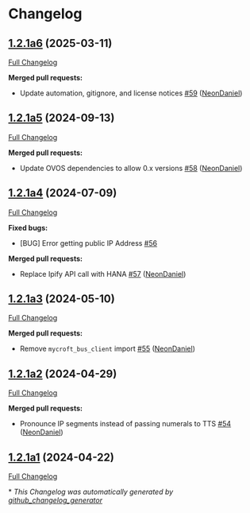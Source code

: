 # Changelog

## [1.2.1a6](https://github.com/NeonGeckoCom/skill-ip_address/tree/1.2.1a6) (2025-03-11)

[Full Changelog](https://github.com/NeonGeckoCom/skill-ip_address/compare/1.2.1a5...1.2.1a6)

**Merged pull requests:**

- Update automation, gitignore, and license notices [\#59](https://github.com/NeonGeckoCom/skill-ip_address/pull/59) ([NeonDaniel](https://github.com/NeonDaniel))

## [1.2.1a5](https://github.com/NeonGeckoCom/skill-ip_address/tree/1.2.1a5) (2024-09-13)

[Full Changelog](https://github.com/NeonGeckoCom/skill-ip_address/compare/1.2.1a4...1.2.1a5)

**Merged pull requests:**

- Update OVOS dependencies to allow 0.x versions [\#58](https://github.com/NeonGeckoCom/skill-ip_address/pull/58) ([NeonDaniel](https://github.com/NeonDaniel))

## [1.2.1a4](https://github.com/NeonGeckoCom/skill-ip_address/tree/1.2.1a4) (2024-07-09)

[Full Changelog](https://github.com/NeonGeckoCom/skill-ip_address/compare/1.2.1a3...1.2.1a4)

**Fixed bugs:**

- \[BUG\] Error getting public IP Address [\#56](https://github.com/NeonGeckoCom/skill-ip_address/issues/56)

**Merged pull requests:**

- Replace Ipify API call with HANA [\#57](https://github.com/NeonGeckoCom/skill-ip_address/pull/57) ([NeonDaniel](https://github.com/NeonDaniel))

## [1.2.1a3](https://github.com/NeonGeckoCom/skill-ip_address/tree/1.2.1a3) (2024-05-10)

[Full Changelog](https://github.com/NeonGeckoCom/skill-ip_address/compare/1.2.1a2...1.2.1a3)

**Merged pull requests:**

- Remove `mycroft_bus_client` import [\#55](https://github.com/NeonGeckoCom/skill-ip_address/pull/55) ([NeonDaniel](https://github.com/NeonDaniel))

## [1.2.1a2](https://github.com/NeonGeckoCom/skill-ip_address/tree/1.2.1a2) (2024-04-29)

[Full Changelog](https://github.com/NeonGeckoCom/skill-ip_address/compare/1.2.1a1...1.2.1a2)

**Merged pull requests:**

- Pronounce IP segments instead of passing numerals to TTS [\#54](https://github.com/NeonGeckoCom/skill-ip_address/pull/54) ([NeonDaniel](https://github.com/NeonDaniel))

## [1.2.1a1](https://github.com/NeonGeckoCom/skill-ip_address/tree/1.2.1a1) (2024-04-22)

[Full Changelog](https://github.com/NeonGeckoCom/skill-ip_address/compare/1.2.0...1.2.1a1)



\* *This Changelog was automatically generated by [github_changelog_generator](https://github.com/github-changelog-generator/github-changelog-generator)*
